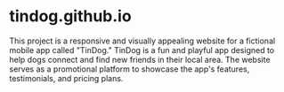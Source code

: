 # tindog.github.io
This project is a responsive and visually appealing website for a fictional mobile app called "TinDog." TinDog is a fun and playful app designed to help dogs connect and find new friends in their local area. The website serves as a promotional platform to showcase the app's features, testimonials, and pricing plans.
